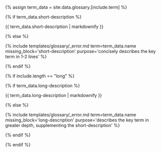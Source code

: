 {% assign term_data = site.data.glossary.[include.term] %}

{% if term_data.short-description %}

{{ term_data.short-description | markdownify }}

{% else %}

{% include templates/glossary/_error.md term=term_data.name missing_block='short-description' purpose='concisely describes the key term in 1-2 lines' %}

{% endif %}

{% if include.length == "long" %}

{% if term_data.long-description %}

{{ term_data.long-description | markdownify }}

{% else %}

{% include templates/glossary/_error.md term=term_data.name missing_block='long-description' purpose='describes the key term in greater depth, supplementing the short-description' %}

{% endif %}

{% endif %}
